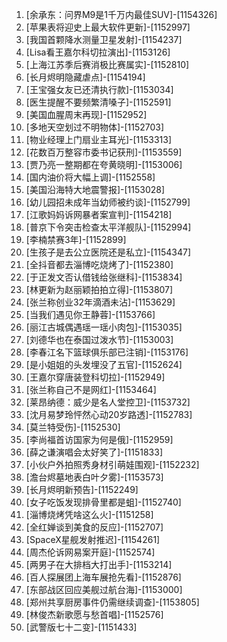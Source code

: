 
1. [余承东：问界M9是1千万内最佳SUV]-[1154326]
1. [苹果表将迎史上最大软件更新]-[1152997]
1. [我国首颗降水测量卫星发射]-[1154237]
1. [Lisa看王嘉尔科切拉演出]-[1153126]
1. [上海江苏季后赛消极比赛属实]-[1152810]
1. [长月烬明隐藏虐点]-[1154194]
1. [王宝强女友已还清执行款]-[1153034]
1. [医生提醒不要频繁清嗓子]-[1152591]
1. [美国血腥周末再现]-[1152952]
1. [多地天空划过不明物体]-[1152703]
1. [物业经理上门扇业主耳光]-[1153313]
1. [花数百万整容市委书记获刑]-[1153559]
1. [贾乃亮一整期都在夸黄晓明]-[1153006]
1. [国内油价将大幅上调]-[1152558]
1. [美国沿海特大地震警报]-[1153028]
1. [幼儿园招未成年当幼师被约谈]-[1152799]
1. [江歌妈妈诉网暴者案宣判]-[1154218]
1. [普京下令突击检查太平洋舰队]-[1152994]
1. [李楠禁赛3年]-[1152899]
1. [生孩子是去公立医院还是私立]-[1154347]
1. [全抖音都去淄博吃烧烤了]-[1152380]
1. [于正发文否认借钱给张继科]-[1153834]
1. [林更新为赵丽颖拍拍立得]-[1153807]
1. [张兰称创业32年滴酒未沾]-[1153629]
1. [当我们遇见你王静蓉]-[1153766]
1. [丽江古城偶遇瑶一瑶小肉包]-[1153035]
1. [刘德华也在泰国过泼水节]-[1153003]
1. [李春江名下篮球俱乐部已注销]-[1153176]
1. [是小姐姐的头发埋没了五官]-[1152624]
1. [王嘉尔穿唐装登科切拉]-[1152949]
1. [张兰称自己不是网红]-[1153464]
1. [莱昂纳德：威少是名人堂控卫]-[1153732]
1. [沈月易梦玲怦然心动20岁路透]-[1152783]
1. [莫兰特受伤]-[1152530]
1. [李尚福首访国家为何是俄]-[1152959]
1. [薛之谦演唱会太好笑了]-[1151833]
1. [小伙户外拍照秀身材引萌娃围观]-[1152232]
1. [澹台烬墓地表白叶夕雾]-[1153573]
1. [长月烬明新预告]-[1152249]
1. [女子吃饭发现排骨里都是蛆]-[1152740]
1. [淄博烧烤凭啥这么火]-[1151258]
1. [全红婵谈到美食的反应]-[1152707]
1. [SpaceX星舰发射推迟]-[1154261]
1. [周杰伦诉网易案开庭]-[1152574]
1. [两男子在大排档大打出手]-[1153214]
1. [百人探展团上海车展抢先看]-[1152876]
1. [东部战区回应美舰过航台海]-[1153000]
1. [郑州共享厨房事件仍需继续调查]-[1153805]
1. [林俊杰新歌愿与愁首唱]-[1152576]
1. [武警版七十二变]-[1151433]